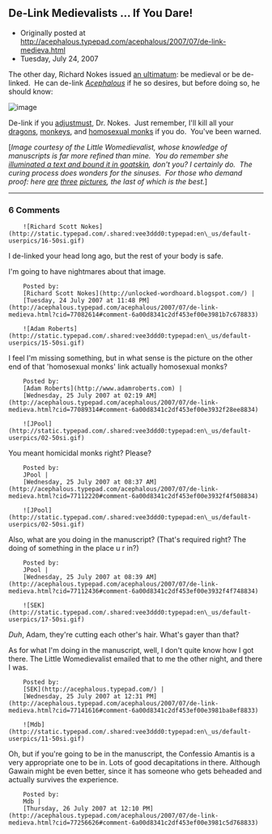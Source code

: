 ## De-Link Medievalists ... If You Dare!

 * Originally posted at http://acephalous.typepad.com/acephalous/2007/07/de-link-medieva.html
 * Tuesday, July 24, 2007



The other day, Richard Nokes issued [an ultimatum](http://unlocked-wordhoard.blogspot.com/2007/07/blogroll-policy-reform.html): be medieval or be de-linked.  He can de-link [_Acephalous_](http://acephalous.typepad.com/) if he so desires, but before doing so, he should know:

![image](http://acephalous.typepad.com/acephalous1.jpg)

De-link if you [adjustmust](http://acephalous.typepad.com/acephalous/2007/07/dear-person-or-.html), Dr. Nokes.  Just remember, I'll kill all your [dragons](http://www.dragnix.net/Basic/HMSflamer.jpg), [monkeys](http://scribalterror.blogs.com/scribal\_terror/images/latini\_monkey\_1.jpg), and [homosexual monks](http://cistercians.shef.ac.uk/image\_gallery/images/0473.jpg) if you do.  You've been warned.

[_Image courtesy of the Little Womedievalist, whose knowledge of manuscripts is far more refined than mine.  You do remember she [illuminated a text and bound it in goatskin](http://acephalous.typepad.com/acephalous/2005/10/a\_oneman\_mob\_of.html), don't you?_ _I certainly do.  The curing process does wonders for the sinuses.  For those who demand proof: here [are](http://acephalous.typepad.com/book0.jpg) [three](http://acephalous.typepad.com/book1.jpg) [pictures](http://acephalous.typepad.com/book2.jpg), the last of which is the best._] 

		

* * *

### 6 Comments 

		

                
[]()

	

		![Richard Scott Nokes](http://static.typepad.com/.shared:vee3ddd0:typepad:en\_us/default-userpics/16-50si.gif)
	

	

		

I de-linked your head long ago, but the rest of your body is safe.

I'm going to have nightmares about that image.

	

		Posted by:
		[Richard Scott Nokes](http://unlocked-wordhoard.blogspot.com/) |
		[Tuesday, 24 July 2007 at 11:48 PM](http://acephalous.typepad.com/acephalous/2007/07/de-link-medieva.html?cid=77082614#comment-6a00d8341c2df453ef00e3981b7c678833)

[]()

	

		![Adam Roberts](http://static.typepad.com/.shared:vee3ddd0:typepad:en\_us/default-userpics/15-50si.gif)
	

	

		

I feel I'm missing something, but in what sense is the picture on the other end of that 'homosexual monks' link actually homosexual monks?

	

		Posted by:
		[Adam Roberts](http://www.adamroberts.com) |
		[Wednesday, 25 July 2007 at 02:19 AM](http://acephalous.typepad.com/acephalous/2007/07/de-link-medieva.html?cid=77089314#comment-6a00d8341c2df453ef00e3932f28ee8834)

[]()

	

		![JPool](http://static.typepad.com/.shared:vee3ddd0:typepad:en\_us/default-userpics/02-50si.gif)
	

	

		

You meant homicidal monks right? Please?

	

		Posted by:
		JPool |
		[Wednesday, 25 July 2007 at 08:37 AM](http://acephalous.typepad.com/acephalous/2007/07/de-link-medieva.html?cid=77112220#comment-6a00d8341c2df453ef00e3932f4f508834)

[]()

	

		![JPool](http://static.typepad.com/.shared:vee3ddd0:typepad:en\_us/default-userpics/02-50si.gif)
	

	

		

Also, what are you doing in the manuscript? (That's required right? The doing of something in the place u r in?)

	

		Posted by:
		JPool |
		[Wednesday, 25 July 2007 at 08:39 AM](http://acephalous.typepad.com/acephalous/2007/07/de-link-medieva.html?cid=77112436#comment-6a00d8341c2df453ef00e3932f4f748834)

[]()

	

		![SEK](http://static.typepad.com/.shared:vee3ddd0:typepad:en\_us/default-userpics/17-50si.gif)
	

	

		

_Duh_, Adam, they're cutting each other's hair.  What's gayer than that?

As for what I'm doing in the manuscript, well, I don't quite know how I got there.  The Little Womedievalist emailed that to me the other night, and there I was.

	

		Posted by:
		[SEK](http://acephalous.typepad.com/) |
		[Wednesday, 25 July 2007 at 12:31 PM](http://acephalous.typepad.com/acephalous/2007/07/de-link-medieva.html?cid=77141616#comment-6a00d8341c2df453ef00e3981ba8ef8833)

[]()

	

		![Mdb](http://static.typepad.com/.shared:vee3ddd0:typepad:en\_us/default-userpics/11-50si.gif)
	

	

		

Oh, but if you're going to be in the manuscript, the Confessio Amantis is a very appropriate one to be in. Lots of good decapitations in there. Although Gawain might be even better, since it has someone who gets beheaded and actually survives the experience.

	

		Posted by:
		Mdb |
		[Thursday, 26 July 2007 at 12:10 PM](http://acephalous.typepad.com/acephalous/2007/07/de-link-medieva.html?cid=77256626#comment-6a00d8341c2df453ef00e3981c5d768833)

		

        